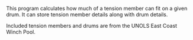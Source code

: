This program calculates how much of a tension member can fit on a given drum. It can store tension member details along with drum details.

Included tension members and drums are from the UNOLS East Coast Winch Pool.
